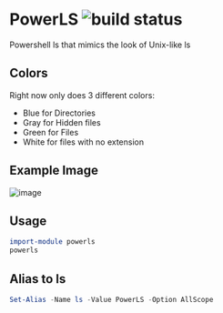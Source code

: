 # PowerLS ![build status](https://ci.appveyor.com/api/projects/status/github/JRJurman/PowerLS?svg=true&retina=true)
Powershell ls that mimics the look of Unix-like ls

## Colors
Right now only does 3 different colors:
- Blue for Directories
- Gray for Hidden files
- Green for Files
- White for files with no extension

## Example Image
![image](https://cloud.githubusercontent.com/assets/326557/6094051/aafb8bde-aee6-11e4-98b7-14f399863232.png)

## Usage
```powershell
import-module powerls
powerls
```

## Alias to ls
```powershell
Set-Alias -Name ls -Value PowerLS -Option AllScope
```
